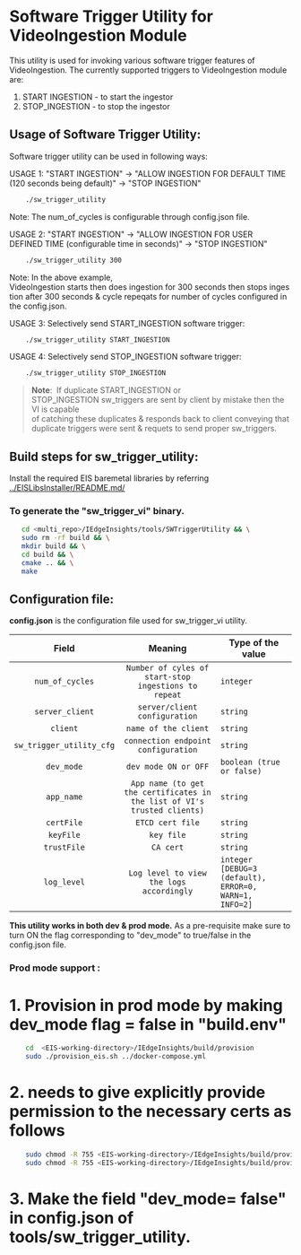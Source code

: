 # Software Trigger Utility for VideoIngestion Module

This utility is used for invoking various software trigger features of VideoIngestion. The currently supported triggers to VideoIngestion module are:
1. START INGESTION - to start the ingestor
2. STOP_INGESTION -  to stop the ingestor

## Usage of Software Trigger Utility:

Software trigger utility can be used in following ways:

USAGE 1: "START INGESTION" -> "ALLOW INGESTION FOR DEFAULT TIME (120 seconds being default)" -> "STOP INGESTION"
```sh
    ./sw_trigger_utility 
```
Note: The num_of_cycles is configurable through config.json file.

USAGE 2: "START INGESTION" -> "ALLOW INGESTION FOR USER DEFINED TIME (configurable time in seconds)" -> "STOP INGESTION"
```sh
    ./sw_trigger_utility 300
```
Note: In the above example, VideoIngestion starts then does ingestion for 300 seconds then stops ingestion after 300 seconds & cycle repeqats for number of cycles configured in the config.json.


USAGE 3: Selectively send START_INGESTION software trigger:
```sh
    ./sw_trigger_utility START_INGESTION

```

USAGE 4: Selectively send STOP_INGESTION software trigger:
```sh
    ./sw_trigger_utility STOP_INGESTION

```

> **Note**:  If duplicate START_INGESTION or STOP_INGESTION sw_triggers are sent by client by mistake then the VI is capable  of catching these duplicates & responds back to client conveying that duplicate triggers were sent & requets to send proper sw_triggers. 

## Build steps for sw_trigger_utility:

Install the required EIS baremetal libraries by referring [../EISLibsInstaller/README.md/](../EISLibsInstaller/README.md)

### To generate the "sw_trigger_vi"  binary.

```sh
   cd <multi_repo>/IEdgeInsights/tools/SWTriggerUtility && \
   sudo rm -rf build && \
   mkdir build && \
   cd build && \
   cmake .. && \
   make
```

## Configuration file:

**config.json** is the configuration file used for sw_trigger_vi utility.



|       Field      | Meaning |                                       Type of the value                                    |
| :-------------: | :-----: | ------------------------------------------------------------------------------------ |
| `num_of_cycles`   | `Number of cyles of start-stop ingestions to repeat`   | `integer`                           |
| `server_client`       | `server/client configuration`   | `string` |
| `client`    | `name of the client`   | `string`         |
| `sw_trigger_utility_cfg` | `connection endpoint configuration`   | `string`    |
| `dev_mode`     | `dev mode ON or OFF`   | `boolean (true or false)`  |
| `app_name`     | `App name (to get the certificates in the list of VI's trusted clients)`   | `string`  |
| `certFile`     | `ETCD cert file`   | `string`  |
| `keyFile`     | `key file`   | `string`  |
| `trustFile`     | `CA cert`   | `string`  |
| `log_level`     | `Log level to view the logs accordingly`   |  `integer [DEBUG=3 (default), ERROR=0, WARN=1, INFO=2]`  |


**This utility works in both dev & prod mode.**  As a pre-requisite make sure to turn ON the flag corresponding to "dev_mode" to true/false in the config.json file.

### Prod mode support :

# 1. Provision in prod mode by making dev_mode flag = false in "build.env"

```sh
    cd  <EIS-working-directory>/IEdgeInsights/build/provision
    sudo ./provision_eis.sh ../docker-compose.yml
```

# 2. needs to give explicitly provide permission to the necessary certs as follows

```sh
    sudo chmod -R 755 <EIS-working-directory>/IEdgeInsights/build/provision/Certificates/ca
    sudo chmod -R 755 <EIS-working-directory>/IEdgeInsights/build/provision/Certificates/root
```

# 3. Make the field "dev_mode= false" in config.json of tools/sw_trigger_utility.

